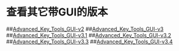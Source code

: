 # 查看其它带GUI的版本
##[Advanced_Key_Tools_GUI-v2](./Advanced_Key_Tools_GUI-v2.md)
##[Advanced_Key_Tools_GUI-v3](./Advanced_Key_Tools_GUI-v3.md)
##[Advanced_Key_Tools_GUI-v3.1](./Advanced_Key_Tools_GUI-v3.1.md)
##[Advanced_Key_Tools_GUI-v3.2](./Advanced_Key_Tools_GUI-v3.2.md)
##[Advanced_Key_Tools_GUI-v3.3](./Advanced_Key_Tools_GUI-v3.3.md)
##[Advanced_Key_Tools_GUI-v3.4](./Advanced_Key_Tools_GUI-v3.4.md)
